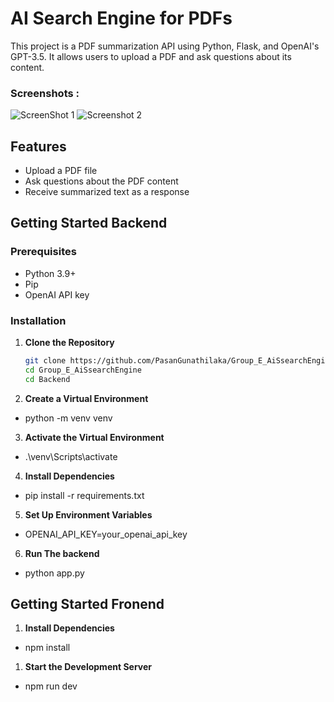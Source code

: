 # AI Search Engine for PDFs

This project is a PDF summarization API using Python, Flask, and OpenAI's GPT-3.5. It allows users to upload a PDF and ask questions about its content.

### Screenshots :
![ScreenShot 1](https://github.com/PasanGunathilaka/Group_E_AiSsearchEngine/blob/main/frontend/public/sc1.jpeg)
![Screenshot 2](https://github.com/PasanGunathilaka/Group_E_AiSsearchEngine/blob/main/frontend/public/sc2.jpeg)


## Features

- Upload a PDF file
- Ask questions about the PDF content
- Receive summarized text as a response

## Getting Started Backend

### Prerequisites

- Python 3.9+
- Pip
- OpenAI API key

### Installation

1. **Clone the Repository**

   ```bash
   git clone https://github.com/PasanGunathilaka/Group_E_AiSsearchEngine.git
   cd Group_E_AiSsearchEngine
   cd Backend

2. **Create a Virtual Environment**

- python -m venv venv


3. **Activate the Virtual Environment**

- .\venv\Scripts\activate

4. **Install Dependencies**

- pip install -r requirements.txt

5. **Set Up Environment Variables**

- OPENAI_API_KEY=your_openai_api_key

6. **Run The backend**

- python app.py

## Getting Started Fronend

1. **Install Dependencies**

- npm install


1. **Start the Development Server**

- npm run dev










